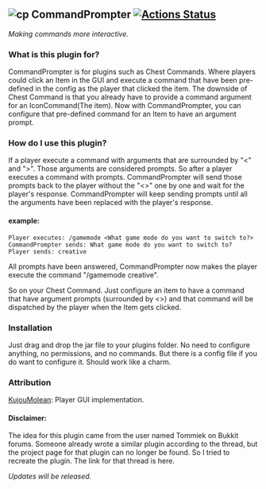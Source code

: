 ## ![cp](https://www.spigotmc.org/data/resource_icons/47/47772.jpg?1506763424) CommandPrompter [![Actions Status](https://github.com/CyR1en/CommandPrompter/workflows/Java%20CI/badge.svg)](https://github.com/CyR1en/CommandPrompter/actions)

_Making commands more interactive._ 
### What is this plugin for?
CommandPrompter is for plugins such as Chest Commands. Where players could click an Item in the GUI and execute a command that have been pre-defined in the config as the player that clicked the item. The downside of Chest Command is that you already have to provide a command argument for an IconCommand(The item). Now with CommandPrompter, you can configure that pre-defined command for an Item to have an argument prompt.

### How do I use this plugin?
If a player execute a command with arguments that are surrounded by "<" and ">". Those arguments are considered prompts. So after a player executes a command with prompts. CommandPrompter will send those prompts back to the player without the "<>" one by one and wait for the player's response. CommandPrompter will keep sending prompts until all the arguments have been replaced with the player's response.

#### example:
```
Player executes: /gamemode <What game mode do you want to switch to?>
CommandPrompter sends: What game mode do you want to switch to?
Player sends: creative
```
All prompts have been answered, CommandPrompter now makes the player execute the command "/gamemode creative".

So on your Chest Command. Just configure an item to have a command that have argument prompts (surrounded by <>) and that command will be dispatched by the player when the Item gets clicked.

### Installation
Just drag and drop the jar file to your plugins folder. No need to configure anything, no permissions, and no commands. But there is a config file if you do want to configure it. Should work like a charm.

### Attribution
[KujouMolean](https://github.com/KujouMolean): Player GUI implementation.
#### Disclaimer:
The idea for this plugin came from the user named Tommiek on Bukkit forums. Someone already wrote a similar plugin according to the thread, but the project page for that plugin can no longer be found. So I tried to recreate the plugin. The link for that thread is here.

_Updates will be released._
